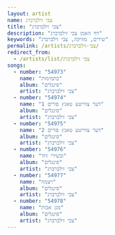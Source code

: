 ```yaml
---
layout: artist
name: צבי זילברברג
title: "צבי זילברברג"
description: "דף האמן צבי זילברברג"
keywords: "שירים, מוזיקה, צבי זילברברג"
permalink: /artists/צבי-זילברברג/
redirect_from:
  - /artists/list/צבי זילברברג
songs:
  - number: "54973"
    name: "בתמימות"
    album: "סינגלים"
    artist: "צבי זילברברג"
  - number: "54974"
    name: "דער צווייטע טאנץ פורים 1"
    album: "סינגלים"
    artist: "צבי זילברברג"
  - number: "54975"
    name: "דער צווייטע טאנץ פורים 2"
    album: "סינגלים"
    artist: "צבי זילברברג"
  - number: "54976"
    name: "ובשירי דוד"
    album: "סינגלים"
    artist: "צבי זילברברג"
  - number: "54977"
    name: "ויצמח"
    album: "סינגלים"
    artist: "צבי זילברברג"
  - number: "54978"
    name: "מגן אבות"
    album: "סינגלים"
    artist: "צבי זילברברג"
---
```

